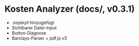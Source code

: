 # Kosten Analyzer (docs/, v0.3.1)

- .nojekyll hinzugefügt
- Sichtbarer Datei-Input
- Button-Diagnose
- Barclays-Parser + pdf.js v3
